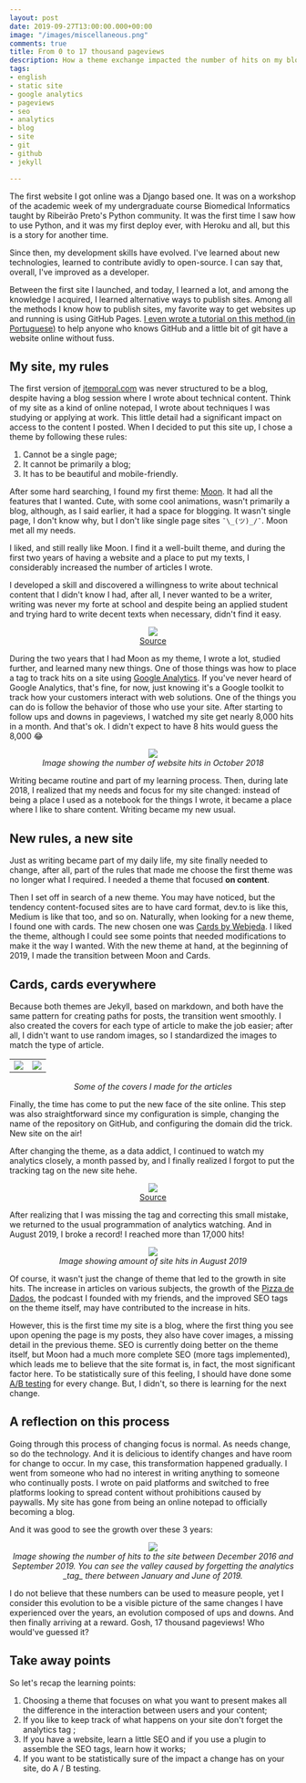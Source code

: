 ```yaml
---
layout: post
date: 2019-09-27T13:00:00.000+00:00
image: "/images/miscellaneous.png"
comments: true
title: From 0 to 17 thousand pageviews
description: How a theme exchange impacted the number of hits on my blog
tags:
- english
- static site
- google analytics
- pageviews
- seo
- analytics
- blog
- site
- git
- github
- jekyll

---
```

The first website I got online was a Django based one. It was on a workshop of the academic week of my undergraduate course Biomedical Informatics taught by Ribeirão Preto's Python community. It was the first time I saw how to use Python, and it was my first deploy ever, with Heroku and all, but this is a story for another time.

Since then, my development skills have evolved. I've learned about new technologies, learned to contribute avidly to open-source. I can say that, overall, I've improved as a developer.

Between the first site I launched, and today, I learned a lot, and among the knowledge I acquired, I learned alternative ways to publish sites. Among all the methods I know how to publish sites, my favorite way to get websites up and running is using GitHub Pages. [I even wrote a tutorial on this method (in Portuguese)](https://jtemporal.com/do-tema-ao-ar/) to help anyone who knows GitHub and a little bit of git have a website online without fuss.

## My site, my rules

The first version of [jtemporal.com](https://jtemporal.com) was never structured to be a blog, despite having a blog session where I wrote about technical content. Think of my site as a kind of online notepad, I wrote about techniques I was studying or applying at work. This little detail had a significant impact on access to the content I posted. When I decided to put this site up, I chose a theme by following these rules:

1. Cannot be a single page;
2. It cannot be primarily a blog;
3. It has to be beautiful and mobile-friendly.

After some hard searching, I found my first theme: [Moon](http://taylantatli.github.io/Moon/). It had all the features that I wanted. Cute, with some cool animations, wasn't primarily a blog, although, as I said earlier, it had a space for blogging. It wasn't single page, I don't know why, but I don't like single page sites `¯\_(ツ)_/¯`. Moon met all my needs.

I liked, and still really like Moon. I find it a well-built theme, and during the first two years of having a website and a place to put my texts, I considerably increased the number of articles I wrote.

I developed a skill and discovered a willingness to write about technical content that I didn't know I had, after all, I never wanted to be a writer, writing was never my forte at school and despite being an applied student and trying hard to write decent texts when necessary, didn't find it easy.

<center><img src="http://giphygifs.s3.amazonaws.com/media/5BI679ybkAhJm/giphy.gif"><br><a href="http://giphygifs.s3.amazonaws.com/media/5BI679ybkAhJm/giphy.gif">Source</a></center>

During the two years that I had Moon as my theme, I wrote a lot, studied further, and learned many new things. One of those things was how to place a tag to track hits on a site using [Google Analytics](https://marketingplatform.google.com/about/analytics/). If you've never heard of Google Analytics, that's fine, for now, just knowing it's a Google toolkit to track how your customers interact with web solutions. One of the things you can do is follow the behavior of those who use your site. After starting to follow ups and downs in pageviews, I watched my site get nearly 8,000 hits in a month. And that's ok. I didn't expect to have 8 hits would guess the 8,000 😂

<center> <img src="/images/IMG_3900.PNG" style="max-width:65%;"><br> <i>Image showing the number of website hits in October 2018</i></center>

Writing became routine and part of my learning process. Then, during late 2018, I realized that my needs and focus for my site changed: instead of being a place I used as a notebook for the things I wrote, it became a place where I like to share content. Writing became my new usual.

## New rules, a new site

Just as writing became part of my daily life, my site finally needed to change, after all, part of the rules that made me choose the first theme was no longer what I required. I needed a theme that focused **on content**.

Then I set off in search of a new theme. You may have noticed, but the tendency content-focused sites are to have card format, dev.to is like this, Medium is like that too, and so on. Naturally, when looking for a new theme, I found one with cards. The new chosen one was [Cards by Webjeda](%22https://webjeda.com/cards/%22). I liked the theme, although I could see some points that needed modifications to make it the way I wanted. With the new theme at hand, at the beginning of 2019, I made the transition between Moon and Cards.

## Cards, cards everywhere

Because both themes are Jekyll, based on markdown, and both have the same pattern for creating paths for posts, the transition went smoothly. I also created the covers for each type of article to make the job easier; after all, I didn't want to use random images, so I standardized the images to match the type of article.

<table>
<tr>
<td><img src="/images/miscellaneous.png"></td>
<td><img src="/images/pro_tip.png"></td>
</tr>
</table>
<center><i>Some of the covers I made for the articles</i></center>

Finally, the time has come to put the new face of the site online. This step was also straightforward since my configuration is simple, changing the name of the repository on GitHub, and configuring the domain did the trick. New site on the air!

After changing the theme, as a data addict, I continued to watch my analytics closely, a month passed by, and I finally realized I forgot to put the tracking tag on the new site hehe.

<center><img src="http://giphygifs.s3.amazonaws.com/media/GDnomdqpSHlIs/giphy.gif"><br><a href="http://giphygifs.s3.amazonaws.com/media/GDnomdqpSHlIs/giphy.gif">Source</a></center>

After realizing that I was missing the tag and correcting this small mistake, we returned to the usual programmation of analytics watching. And in August 2019, I broke a record! I reached more than 17,000 hits!

<center> <img src="/images/IMG_3901.PNG" style="max-width:65%;"><br> <i>Image showing amount of site hits in August 2019</i></center>

Of course, it wasn't just the change of theme that led to the growth in site hits. The increase in articles on various subjects, the growth of the [Pizza de Dados](https://pizzadedados.com/en/), the podcast I founded with my friends, and the improved SEO tags on the theme itself, may have contributed to the increase in hits.

However, this is the first time my site is a blog, where the first thing you see upon opening the page is my posts, they also have cover images, a missing detail in the previous theme. SEO is currently doing better on the theme itself, but Moon had a much more complete SEO (more tags implemented), which leads me to believe that the site format is, in fact, the most significant factor here. To be statistically sure of this feeling, I should have done some [A/B testing](https://en.wikipedia.org/wiki/A/B_testing) for every change. But, I didn't, so there is learning for the next change.

## A reflection on this process

Going through this process of changing focus is normal. As needs change, so do the technology. And it is delicious to identify changes and have room for change to occur. In my case, this transformation happened gradually. I went from someone who had no interest in writing anything to someone who continually posts. I wrote on paid platforms and switched to free platforms looking to spread content without prohibitions caused by paywalls. My site has gone from being an online notepad to officially becoming a blog.

And it was good to see the growth over these 3 years:

<center><img src="/images/IMG_3911.PNG" style="max-width:65%;"><br> <i>Image showing the number of hits to the site between December 2016 and September 2019. You can see the valley caused by forgetting the analytics _tag_ there between January and June of 2019.</i></center>

I do not believe that these numbers can be used to measure people, yet I consider this evolution to be a visible picture of the same changes I have experienced over the years, an evolution composed of ups and downs. And then finally arriving at a reward. Gosh, 17 thousand pageviews! Who would've guessed it?

## Take away points

So let's recap the learning points:

1. Choosing a theme that focuses on what you want to present makes all the difference in the interaction between users and your content;
2. If you like to keep track of what happens on your site don't forget the analytics tag ;
3. If you have a website, learn a little SEO and if you use a plugin to assemble the SEO tags, learn how it works;
4. If you want to be statistically sure of the impact a change has on your site, do A / B testing.